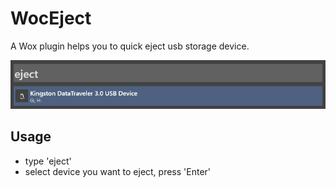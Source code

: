 # WocEject

A Wox plugin helps you to quick eject usb storage device.

![ScreenShoot.png](ScreenShoot.png)

## Usage
* type 'eject'
* select device you want to eject, press 'Enter'
